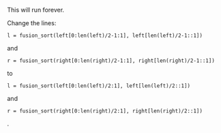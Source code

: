 This will run forever.

Change the lines:
```
l = fusion_sort(left[0:len(left)/2-1:1], left[len(left)/2-1::1])
```
and
```
r = fusion_sort(right[0:len(right)/2-1:1], right[len(right)/2-1::1])
```
to 
```
l = fusion_sort(left[0:len(left)/2:1], left[len(left)/2::1])
```
and
```
r = fusion_sort(right[0:len(right)/2:1], right[len(right)/2::1])
```
.